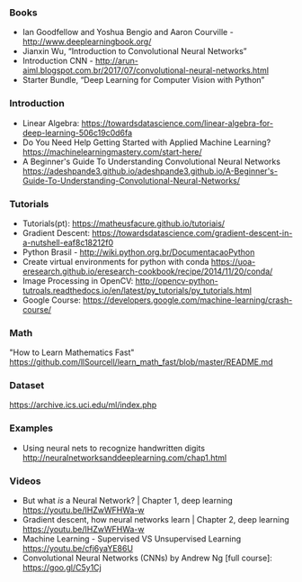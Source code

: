 
### Books
* Ian Goodfellow and Yoshua Bengio and Aaron Courville - http://www.deeplearningbook.org/
* Jianxin Wu, “Introduction to Convolutional Neural Networks”
* Introduction CNN - http://arun-aiml.blogspot.com.br/2017/07/convolutional-neural-networks.html
* Starter Bundle, “Deep Learning for Computer Vision with Python”

### Introduction
* Linear Algebra: https://towardsdatascience.com/linear-algebra-for-deep-learning-506c19c0d6fa 
* Do You Need Help Getting Started with Applied Machine Learning?
https://machinelearningmastery.com/start-here/
* A Beginner's Guide To Understanding Convolutional Neural Networks
https://adeshpande3.github.io/adeshpande3.github.io/A-Beginner's-Guide-To-Understanding-Convolutional-Neural-Networks/

### Tutorials
 * Tutorials(pt): https://matheusfacure.github.io/tutoriais/ 
 * Gradient Descent: https://towardsdatascience.com/gradient-descent-in-a-nutshell-eaf8c18212f0
 * Python Brasil - http://wiki.python.org.br/DocumentacaoPython 
 * Create virtual environments for python with conda
https://uoa-eresearch.github.io/eresearch-cookbook/recipe/2014/11/20/conda/
 * Image Processing in OpenCV: http://opencv-python-tutroals.readthedocs.io/en/latest/py_tutorials/py_tutorials.html 
 * Google Course: https://developers.google.com/machine-learning/crash-course/

### Math
"How to Learn Mathematics Fast" 
https://github.com/llSourcell/learn_math_fast/blob/master/README.md

### Dataset
https://archive.ics.uci.edu/ml/index.php

### Examples
* Using neural nets to recognize handwritten digits
http://neuralnetworksanddeeplearning.com/chap1.html

### Videos
* But what *is* a Neural Network? | Chapter 1, deep learning
https://youtu.be/IHZwWFHWa-w
* Gradient descent, how neural networks learn | Chapter 2, deep learning
https://youtu.be/IHZwWFHWa-w
* Machine Learning - Supervised VS Unsupervised Learning
https://youtu.be/cfj6yaYE86U
* Convolutional Neural Networks (CNNs) by Andrew Ng [full course]: https://goo.gl/C5y1Cj 
